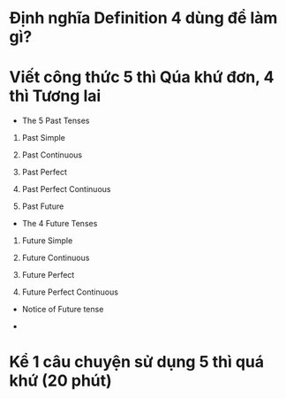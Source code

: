 # Định nghĩa Definition 4 dùng để làm gì?

# Viết công thức 5 thì Qúa khứ đơn, 4 thì Tương lai
+ The 5 Past Tenses
1. Past Simple

2. Past Continuous

3. Past Perfect

4. Past Perfect Continuous

5. Past Future

+ The 4 Future Tenses
1. Future Simple

2. Future Continuous

3. Future Perfect

4. Future Perfect Continuous

* Notice of Future tense
- 
 


# Kể 1 câu chuyện sử dụng 5 thì quá khứ (20 phút)